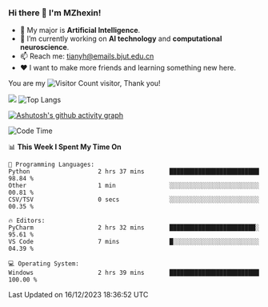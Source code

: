 ### Hi there 👋 I'm MZhexin!

- 💬 My major is **Artificial Intelligence**.
- 🔭 I’m currently working on **AI technology** and **computational neuroscience**.
- 📫 Reach me: <tianyh@emails.bjut.edu.cn> 
- :heart: I want to make more friends and learning something new here.

You are my ![Visitor Count](https://profile-counter.glitch.me/MZhexin/count.svg) visitor, Thank you!

 ![](https://github-readme-stats.vercel.app/api?username=MZhexin&show_icons=true&theme=transparent) ![Top Langs](https://github-readme-stats.vercel.app/api/top-langs/?username=MZhexin&layout=compact&theme=tokyonight) 

[![Ashutosh's github activity graph](https://github-readme-activity-graph.vercel.app/graph?username=MZhexin)](https://github.com/ashutosh00710/github-readme-activity-graph)



<!--START_SECTION:waka-->
![Code Time](http://img.shields.io/badge/Code%20Time-165%20hrs%2056%20mins-blue)

📊 **This Week I Spent My Time On** 

```text
💬 Programming Languages: 
Python                   2 hrs 37 mins       █████████████████████████   98.84 % 
Other                    1 min               ░░░░░░░░░░░░░░░░░░░░░░░░░   00.81 % 
CSV/TSV                  0 secs              ░░░░░░░░░░░░░░░░░░░░░░░░░   00.35 % 

🔥 Editors: 
PyCharm                  2 hrs 32 mins       ████████████████████████░   95.61 % 
VS Code                  7 mins              █░░░░░░░░░░░░░░░░░░░░░░░░   04.39 % 

💻 Operating System: 
Windows                  2 hrs 39 mins       █████████████████████████   100.00 % 
```


 Last Updated on 16/12/2023 18:36:52 UTC
<!--END_SECTION:waka-->



